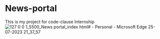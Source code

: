 # News-portal
This is my project for code-clause Internship
![127 0 0 1_5500_News portal_index html# - Personal - Microsoft​ Edge 25-07-2023 21_37_57](https://github.com/bhavagna-shreya/News-portal/assets/91515986/7b3bca89-904b-4b72-b437-f24f6cec0535)
